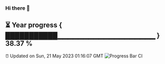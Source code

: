 ### Hi there 👋
⏳ Year progress { ███████████▁▁▁▁▁▁▁▁▁▁▁▁▁▁▁▁▁▁▁ } 38.37 %
---
⏰ Updated on Sun, 21 May 2023 01:16:07 GMT
![Progress Bar CI](https://github.com/liununu/liununu/workflows/Progress%20Bar%20CI/badge.svg)
